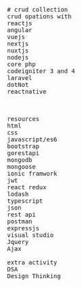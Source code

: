 <pre>
# crud collection
crud opations with
reactjs
angular 
vuejs
nextjs
nuxtjs
nodejs 
core php
codeigniter 3 and 4
laravel
dotNot
reactnative



resources 
html
css
javascript/es6
bootstrap
gorestapi
mongodb
mongoose
ionic framwork
jwt
react redux
lodash
typescript
json
rest api
postman
expressjs
visual studio
Jquery 
Ajax

extra activity
DSA
Design Thinking



</pre>


